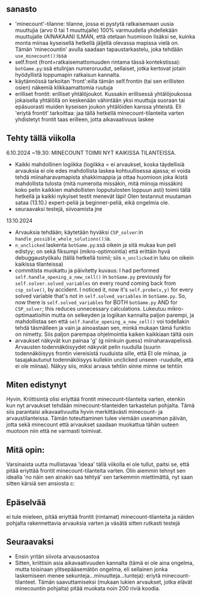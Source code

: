 ## sanasto
- 'minecount'-tilanne: tilanne, jossa ei pystytä ratkaisemaan uusia muuttujia (arvo 0 tai 1 muuttujalle) 100% varmuudella yhdellekään muuttujalle (AINAKAAN) ILMAN, että otetaan huomioon lisäksi se, kuinka monta miinaa kyseisellä hetkellä jäljellä olevassa mapissa vielä on. Tämän 'minecountin' avulla saadaan tapaustarkastelu, joka tehdään `use_minecount()`:issa
- self.front (front=ratkaisemattomuuden rintama tässä kontekstissa): `botGame.py`:ssä etulinjan numeroruudut, sellaiset, jotka kertovat jotain hyödyllistä loppumapin ratkaisun kannalta.
- käytännössä tarkoitan 'front':eilla tämän self.frontin (tai sen erillisten osien) näkemiä klikkaamattomia ruutuja
- erilliset frontit: erilliset yhtälöjoukot. Kussakin erillisessä yhtälöjoukossa jokaisella yhtälöllä on keskenään vähintään yksi muuttuja suoraan tai epäsuorasti muiden kyseisen joukon yhtälöiden kanssa yhteistä. Eli 'eriytä frontit' tarkoittaa: jaa tällä hetkellä minecount-tilanteita varten yhdistetyt frontit taas erilleen, jotta aikavaativuus laskee

## Tehty tällä viikolla

6.10.2024 ~19.30: MINECOUNT TOIMII NYT KAIKISSA TILANTEISSA.
- Kaikki mahdollinen logiikka (logiikka = ei arvaukset, koska täydellisiä arvauksia ei ole edes mahdollista laskea kohtuullisessa ajassa; ei voida tehdä miinaharavamapista shakkimappia ja ottaa huomioon joka ikistä mahdollista tulosta (mitä numeroita missäkin, mitä miinoja missäkin) koko pelin kaikkien mahdollisten lopputulosten loppuun asti) toimii tällä hetkellä ja kaikki nykyiset testit menevät läpi! Olen testannut muutaman sataa (13.10.) expert-peliä ja beginner-peliä, eikä ongelmia ole.
- seuraavaksi testejä, siivoamista jne

13.10.2024
- Arvauksia tehdään; käytetään hyväksi `CSP_solver`:in `handle_possible_whole_solutions()`:ia.
- `n_unclicked` laskenta `botGame.py`:ssä oikein ja sitä mukaa kun peli edistyy; on sekä fiksumpi (mikro-optimointia) että erittäin hyvä debuggaustyökalu (tällä hetkellä toimii; siis `n_unclicked`:in luku on oikein kaikissa tilanteissa)
- commitista muokattu ja päivitetty kuvaus: I had performed `self.handle_opening_a_new_cell()` in `botGame.py` previously for `self.solver.solved_variables` on every round coming back from `csp_solve()`, by accident. I noticed it, now it's `self.probe(x,y)` for every solved variable that's not in `self.solved_variables` in `botGame.py`. So, now there is `self.solved_variables` for BOTH `botGame.py` AND for `CSP_solver`; this reduces unnecessary calculations. Lukeutuu mikro-optimaatioihin mutta on selkeyden ja logiikan kannalta paljon parempi, ja mahdollistaa sen että `self.handle_opening_a_new_cell()` voi todellakin tehdä täsmälleen ja vain ja ainoastaan sen, minkä mukaan tämä funktio on nimetty. Siis paljon parempaa ohjelmointia kaiken kaikkiaan tältä osin
- arvaukset näkyvät kun painaa 'g' (g niinkuin guess) miinaharavapelissä. Arvausten todennäköisyydet näkyvät pelin ruudulla (suurin todennäköisyys frontin viereisistä ruuduista sille, että EI ole miinaa, ja tasajakautunut todennäköisyys kullekin unclicked unseen -ruudulle, että ei ole miinaa). Näkyy siis, miksi arvaus tehtiin sinne minne se tehtiin



## Miten edistynyt
Hyvin. Kriittisintä olisi eriyttää frontit minecount-tilanteita varten, etenkin kun nyt arvaukset tehdään minecount-tilanteiden tarkastelun pohjalta. Tämä siis parantaisi aikavaativuutta hyvin merkittävästi minecount- ja arvaustilanteissa. Tämän toteuttaminen tulee viemään useamman päivän, jotta sekä minecount että arvaukset saadaan muokattua tähän uuteen muotoon niin että ne varmasti toimivat.


## Mitä opin:
Varsinaista uutta mullistavaa 'ideaa' tällä viikolla ei ole tullut, paitsi se, että pitää eriyttää frontit minecount-tilanteita varten. Olin aiemmin tehnyt sen idealla 'no näin sen ainakin saa tehtyä' sen tarkemmin miettimättä, nyt saan sitten kärsiä sen ansiosta c:


## Epäselvää
ei tule mieleen, pitää eriyttää frontit (rintamat) minecount-tilanteita ja näiden pohjalta rakennettavia arvauksia varten ja väsätä sitten rutkasti testejä

## Seuraavaksi
- Ensin yritän siivota arvausosastoa
- Sitten, kriittisin asia aikavaativuuden kannalta (tämä ei ole aina ongelma, mutta toisinaan ylitsepääsemätön ongelma, eli sellainen jonka laskemiseen menee sekunteja...minuutteja...tunteja): eriytä minecount-tilanteet. Tämän saavuttamiseksi (mukaan lukien arvaukset, jotka elävät minecountin pohjalta) pitää muokata noin 200 riviä koodia.
